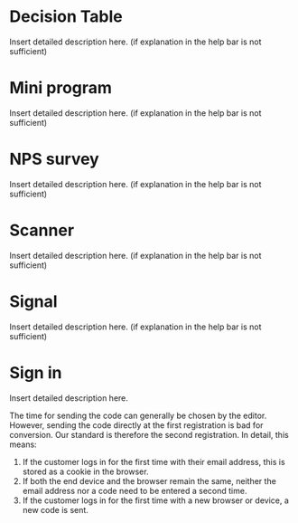 # Decision Table

Insert detailed description here. (if explanation in the help bar is not sufficient)

# Mini program

Insert detailed description here. (if explanation in the help bar is not sufficient)

# NPS survey

Insert detailed description here. (if explanation in the help bar is not sufficient)

# Scanner

Insert detailed description here. (if explanation in the help bar is not sufficient)

# Signal

Insert detailed description here. (if explanation in the help bar is not sufficient)

# Sign in

Insert detailed description here. 


The time for sending the code can generally be chosen by the editor. However, sending the code directly at the first registration is bad for conversion. Our standard is therefore the second registration. In detail, this means:
1. If the customer logs in for the first time with their email address, this is stored as a cookie in the browser. 
2. If both the end device and the browser remain the same, neither the email address nor a code need to be entered a second time. 
3. If the customer logs in for the first time with a new browser or device, a new code is sent.
